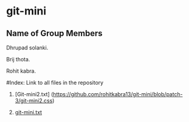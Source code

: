 # git-mini
## Name of Group Members

Dhrupad solanki.

Brij thota. 

Rohit kabra. 

#Index: Link to all files in the repository

1. [Git-mini2.txt] (https://github.com/rohitkabra13/git-mini/blob/patch-3/git-mini2.css)

2. [git-mini.txt](https://github.com/dhrupad09/git-mini/blob/master/git-mini.html)

